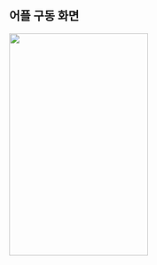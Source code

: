 ## 어플 구동 화면
<img src="https://user-images.githubusercontent.com/84216838/159226172-93abba73-25cc-43fd-b5bc-f62e1fe880b1.png" width=250 height=400>